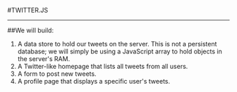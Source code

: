 #TWITTER.JS<hr>

##We will build:<br>

1. A data store to hold our tweets on the server. This is not a persistent database; we will simply be using a JavaScript array to hold objects in the server's RAM.<br>
2. A Twitter-like homepage that lists all tweets from all users.<br>
3. A form to post new tweets.<br>
4. A profile page that displays a specific user's tweets.